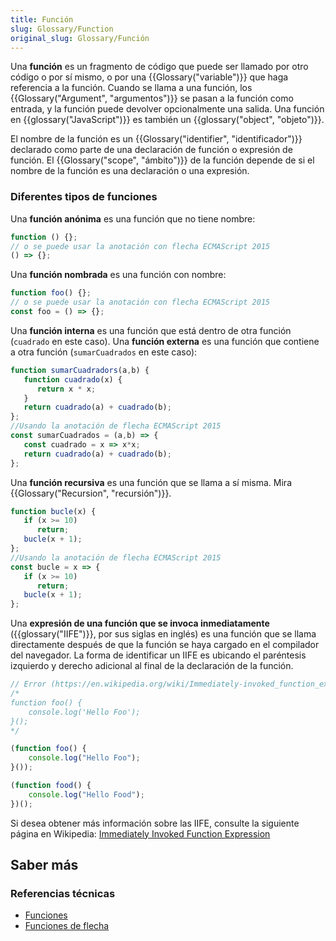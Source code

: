 ```yaml
---
title: Función
slug: Glossary/Function
original_slug: Glossary/Función
---
```


Una **función** es un fragmento de código que puede ser llamado por otro código o por sí mismo, o por una {{Glossary("variable")}} que haga referencia a la función. Cuando se llama a una función, los {{Glossary("Argument", "argumentos")}} se pasan a la función como entrada, y la función puede devolver opcionalmente una salida. Una función en {{glossary("JavaScript")}} es también un {{glossary("object", "objeto")}}.

El nombre de la función es un {{Glossary("identifier", "identificador")}} declarado como parte de una declaración de función o expresión de función. El {{Glossary("scope", "ámbito")}} de la función depende de si el nombre de la función es una declaración o una expresión.

### Diferentes tipos de funciones

Una **función anónima** es una función que no tiene nombre:

```js
function () {};
// o se puede usar la anotación con flecha ECMAScript 2015
() => {};
```

Una **función nombrada** es una función con nombre:

```js
function foo() {};
// o se puede usar la anotación con flecha ECMAScript 2015
const foo = () => {};
```

Una **función interna** es una función que está dentro de otra función (`cuadrado` en este caso). Una **función externa** es una función que contiene a otra función (`sumarCuadrados` en este caso):

```js
function sumarCuadradors(a,b) {
   function cuadrado(x) {
      return x * x;
   }
   return cuadrado(a) + cuadrado(b);
};
//Usando la anotación de flecha ECMAScript 2015
const sumarCuadrados = (a,b) => {
   const cuadrado = x => x*x;
   return cuadrado(a) + cuadrado(b);
};
```

Una **función recursiva** es una función que se llama a sí misma. Mira {{Glossary("Recursion", "recursión")}}.

```js
function bucle(x) {
   if (x >= 10)
      return;
   bucle(x + 1);
};
//Usando la anotación de flecha ECMAScript 2015
const bucle = x => {
   if (x >= 10)
      return;
   bucle(x + 1);
};
```

Una **expresión de una función que se invoca inmediatamente** ({{glossary("IIFE")}}, por sus siglas en inglés) es una función que se llama directamente después de que la función se haya cargado en el compilador del navegador. La forma de identificar un IIFE es ubicando el paréntesis izquierdo y derecho adicional al final de la declaración de la función.

```js
// Error (https://en.wikipedia.org/wiki/Immediately-invoked_function_expression)
/*
​function foo() {
    console.log('Hello Foo');
}();
*/

(function foo() {
    console.log("Hello Foo");
}());

(function food() {
    console.log("Hello Food");
})();
```

Si desea obtener más información sobre las IIFE, consulte la siguiente página en Wikipedia: [Immediately Invoked Function Expression](https://en.wikipedia.org/wiki/Immediately-invoked_function_expression)

## Saber más

### Referencias técnicas

- [Funciones](/es/docs/Web/JavaScript/Guide/Functions)
- [Funciones de flecha](/es/docs/Web/JavaScript/Reference/Functions/Arrow_functions)
